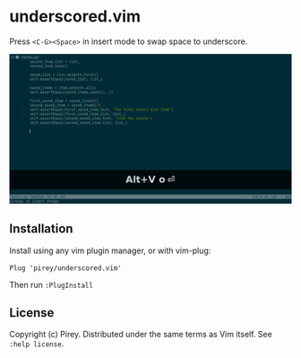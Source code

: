 # underscored.vim

Press `<C-G><Space>` in insert mode to swap space to underscore.

![](demo.gif)

## Installation

Install using any vim plugin manager, or with vim-plug:

    Plug 'pirey/underscored.vim'

Then run `:PlugInstall`

## License

Copyright (c) Pirey.  Distributed under the same terms as Vim itself.
See `:help license`.
